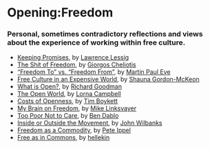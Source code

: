 # Opening:Freedom

### Personal, sometimes contradictory reflections and views about the experience of working within free culture.

*   [Keeping Promises](keeping-promises.html), by [Lawrence Lessig](../appendix/attributions.html#lawrence-lessig)
*   [The Shit of Freedom](the-shit-of-freedom.html), by [Giorgos Cheliotis](../appendix/attributions.html#giorgos-cheliotis)
*   [“Freedom To” vs. “Freedom From”](freedom-to-vs-freedom-from.html), by [Martin Paul Eve](../appendix/attributions.html#martin-paul-eve)
*   [Free Culture in an Expensive World](free-culture-in-an-expensive-world.html), by [Shauna Gordon-McKeon](../appendix/attributions.html#shauna-gordon-mckeon)
*   [What is Open?](what-is-open.html), by [Richard Goodman](../appendix/attributions.html#richard-goodman)
*   [The Open World](the-open-world.html), by [Lorna Campbell](../appendix/attributions.html#lorna-campbell)
*   [Costs of Openness](costs-of-openness.html), by [Tim Boykett](../appendix/attributions.html#tim-boykett)
*   [My Brain on Freedom](my-brain-on-freedom.html), by [Mike Linksvayer](../appendix/attributions.html#mike-linksvayer)
*   [Too Poor Not to Care](too-poor-not-to-care.html), by [Ben Dablo](../appendix/attributions.html#ben-dablo)
*   [Inside or Outside the Movement](inside-or-outside-the-movement.html), by [John Wilbanks](../appendix/attributions.html#john-wilbanks)
*   [Freedom as a Commodity](freedom-as-a-commodity.html), by [Pete Ippel](../appendix/attributions.html#pete-ippel)
*   [Free as in Commons](free-as-in-commons.html), by [hellekin](../appendix/attributions.html#hellekin)
